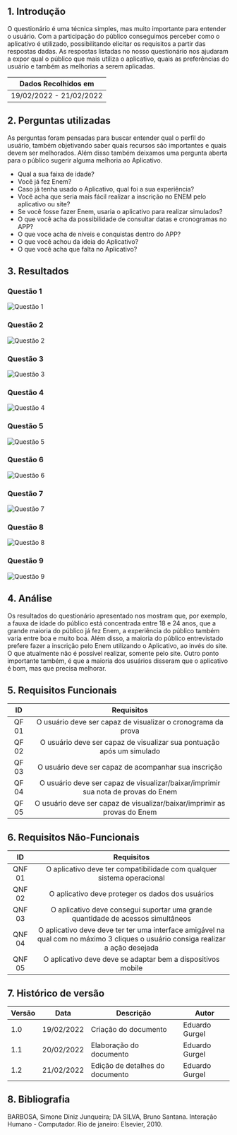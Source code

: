 ## 1. Introdução

O questionário é uma técnica simples, mas muito importante para entender o usuário. Com a participação do público conseguimos perceber como o aplicativo é utilizado, possibilitando elicitar os requisitos a partir das respostas dadas.
As respostas listadas no nosso questionário nos ajudaram a expor qual o público que mais utiliza o aplicativo, quais as preferências do usuário e também as melhorias a serem aplicadas.

| Dados Recolhidos em     |
| ----------------------- |
| 19/02/2022 - 21/02/2022 |

## 2. Perguntas utilizadas

As perguntas foram pensadas para buscar entender qual o perfil do usuário, também objetivando saber quais recursos são importantes e quais devem ser melhorados. Além disso também deixamos uma pergunta aberta para o público sugerir alguma melhoria ao Aplicativo.

- Qual a sua faixa de idade?
- Você já fez Enem?
- Caso já tenha usado o Aplicativo, qual foi a sua experiência?
- Você acha que seria mais fácil realizar a inscrição no ENEM pelo aplicativo ou site?
- Se você fosse fazer Enem, usaria o aplicativo para realizar simulados?
- O que você acha da possibilidade de consultar datas e cronogramas no APP?
- O que voce acha de níveis e conquistas dentro do APP?
- O que você achou da ideia do Aplicativo?
- O que você acha que falta no Aplicativo?

## 3. Resultados

### Questão 1

![Questão 1](https://user-images.githubusercontent.com/51385738/155002741-aaff7f44-dc21-4224-be3d-bfbe9bfc66a2.PNG)

### Questão 2

![Questão 2](https://user-images.githubusercontent.com/51385738/155002776-8fb13dc7-d340-43bf-8a36-4cc1969455c5.PNG)

### Questão 3

![Questão 3](https://user-images.githubusercontent.com/51385738/155002793-79c81992-ac95-42b6-a5b5-651a0197ac87.PNG)

### Questão 4

![Questão 4](https://user-images.githubusercontent.com/51385738/155002809-3fac2717-3219-4b09-a4b6-457d091a1ed4.PNG)

### Questão 5

![Questão 5](https://user-images.githubusercontent.com/51385738/155002821-a1cf9a9e-ffcc-4ce4-9421-30e75faf5f68.PNG)

### Questão 6

![Questão 6](https://user-images.githubusercontent.com/51385738/155002841-f7b5bcbc-ffda-4cb2-9870-08871ece3b6c.PNG)

### Questão 7

![Questão 7](https://user-images.githubusercontent.com/51385738/155002866-4c875948-0406-4368-a585-082ca584f8df.PNG)

### Questão 8

![Questão 8](https://user-images.githubusercontent.com/51385738/155003393-192fbab7-70c0-4369-a851-041e019a382c.PNG)

### Questão 9

![Questão 9](https://user-images.githubusercontent.com/51385738/155002907-81c866de-fb79-4dde-9c4c-9bdd4edf8351.PNG)

## 4. Análise

Os resultados do questionário apresentado nos mostram que, por exemplo, a fauxa de idade do público está concentrada entre 18 e 24 anos, que a grande maioria do público já fez Enem, a experiência do público também varia entre boa e muito boa.
Além disso, a maioria do público entrevistado prefere fazer a inscrição pelo Enem utilizando o Aplicativo, ao invés do site. O que atualmente não é possível realizar, somente pelo site.
Outro ponto importante também, é que a maioria dos usuários disseram que o aplicativo é bom, mas que precisa melhorar.

## 5. Requisitos Funcionais

|  ID   |                                    Requisitos                                     |
| :---: | :-------------------------------------------------------------------------------: |
| QF 01 |           O usuário deve ser capaz de visualizar o cronograma da prova            |
| QF 02 |       O usuário deve ser capaz de visualizar sua pontuação após um simulado       |
| QF 03 |               O usuário deve ser capaz de acompanhar sua inscrição                |
| QF 04 | O usuário deve ser capaz de visualizar/baixar/imprimir sua nota de provas do Enem |
| QF 05 |     O usuário deve ser capaz de visualizar/baixar/imprimir as provas do Enem      |

## 6. Requisitos Não-Funcionais

|   ID   |                                                            Requisitos                                                            |
| :----: | :------------------------------------------------------------------------------------------------------------------------------: |
| QNF 01 |                              O aplicativo deve ter compatibilidade com qualquer sistema operacional                              |
| QNF 02 |                                         O aplicativo deve proteger os dados dos usuários                                         |
| QNF 03 |                         O aplicativo deve consegui suportar uma grande quantidade de acessos simultâneos                         |
| QNF 04 | O aplicativo deve deve ter ter uma interface amigável na qual com no máximo 3 cliques o usuário consiga realizar a ação desejada |
| QNF 05 |                                   O aplicativo deve deve se adaptar bem a dispositivos mobile                                    |

## 7. Histórico de versão

| Versão | Data       | Descrição                       | Autor          |
| ------ | ---------- | ------------------------------- | -------------- |
| 1.0    | 19/02/2022 | Criação do documento            | Eduardo Gurgel |
| 1.1    | 20/02/2022 | Elaboração do documento         | Eduardo Gurgel |
| 1.2    | 21/02/2022 | Edição de detalhes do documento | Eduardo Gurgel |

## 8. Bibliografia

BARBOSA, Simone Diniz Junqueira; DA SILVA, Bruno Santana. Interação Humano - Computador. Rio de janeiro: Elsevier, 2010.
